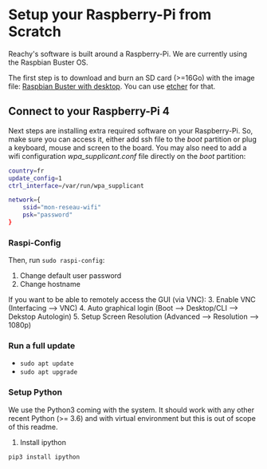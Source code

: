 # Setup your Raspberry-Pi from Scratch

Reachy's software is built around a Raspberry-Pi. We are currently using the Raspbian Buster OS.

The first step is to download and burn an SD card (>=16Go) with the image file: [Raspbian Buster with desktop](https://www.raspberrypi.org/downloads/raspbian/). You can use [etcher](https://www.balena.io/etcher/) for that.

## Connect to your Raspberry-Pi 4

Next steps are installing extra required software on your Raspberry-Pi. So, make sure you can access it, either add ssh file to the *boot* partition or plug a keyboard, mouse and screen to the board.
You may also need to add a wifi configuration *wpa_supplicant.conf* file directly on the *boot* partition:

```bash
country=fr
update_config=1
ctrl_interface=/var/run/wpa_supplicant

network={
    ssid="mon-reseau-wifi"
    psk="password"
}
```

### Raspi-Config

Then, run ```sudo raspi-config```:

1. Change default user password
2. Change hostname

If you want to be able to remotely access the GUI (via VNC):
3. Enable VNC (Interfacing --> VNC)
4. Auto graphical login (Boot --> Desktop/CLI --> Dekstop Autologin)
5. Setup Screen Resolution (Advanced --> Resolution --> 1080p)


### Run a full update

* ```sudo apt update```
* ```sudo apt upgrade```

### Setup Python

We use the Python3 coming with the system. It should work with any other recent Python (>= 3.6) and with virtual environment but this is out of scope of this readme.

1. Install ipython 
```
pip3 install ipython

```
